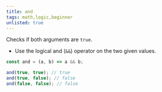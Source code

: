 ```yaml
---
title: and
tags: math,logic,beginner
unlisted: true
---
```


Checks if both arguments are `true`.

- Use the logical and (`&&`) operator on the two given values.

```js
const and = (a, b) => a && b;
```

```js
and(true, true); // true
and(true, false); // false
and(false, false); // false
```
